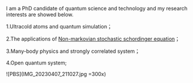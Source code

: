 I am a PhD candidate of quantum science and technology and my research interests are showed below.

1.Ultracold atoms and quantum simulation；

2.The applications of [Non-markovian stochastic schordinger equation](Non-markovian_stochastic_schordinger_equation.md)；

3.Many-body physics and strongly correlated system；

4.Open quantum system;

![PBS](IMG_20230407_211027.jpg =300x)
